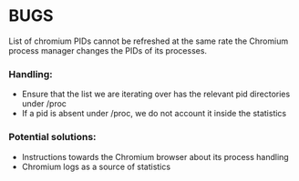 BUGS
====

List of chromium PIDs cannot be refreshed at the same rate the Chromium process manager changes the PIDs of its processes.

### Handling:

* Ensure that the list we are iterating over has the relevant pid directories under /proc
* If a pid is absent under /proc, we do not account it inside the statistics

### Potential solutions:

* Instructions towards the Chromium browser about its process handling
* Chromium logs as a source of statistics
